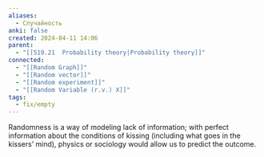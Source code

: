 ```yaml
---
aliases:
  - Случайность
anki: false
created: 2024-04-11 14:06
parent:
  - "[[519.21  Probability theory|Probability theory]]"
connected:
  - "[[Random Graph]]"
  - "[[Random vector]]"
  - "[[Random experiment]]"
  - "[[Random Variable (r.v.) X]]"
tags:
  - fix/empty
---
```


Randomness is a way of modeling lack of information; 
with perfect information about the conditions of kissing (including what goes in the kissers’ mind), physics or sociology would allow us to predict the outcome.